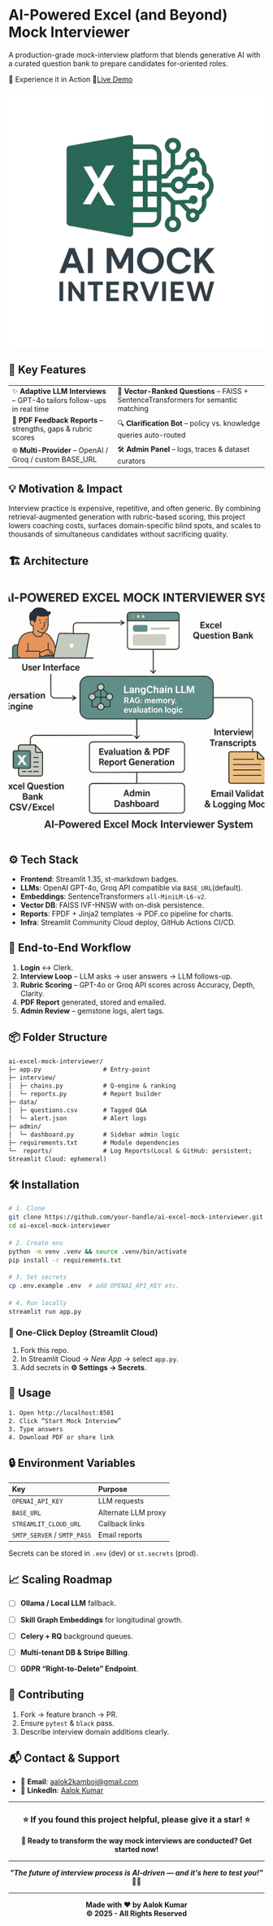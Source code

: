 # AI-Powered Excel (and Beyond) Mock Interviewer

A production-grade mock-interview platform that blends generative AI with a curated question bank to prepare candidates for-oriented roles.

🎯 Experience it in Action
🔗[Live Demo](https://ai-mock-interviewer-1.streamlit.app/)

<img src="images/logo.png" alt="logo" width="520"/>

## 🚀 Key Features

|  |  |
| :-- | :-- |
| ✨ **Adaptive LLM Interviews** – GPT-4o tailors follow-ups in real time | 🧠 **Vector-Ranked Questions** – FAISS + SentenceTransformers for semantic matching |
| 📑 **PDF Feedback Reports** – strengths, gaps \& rubric scores | 🔍 **Clarification Bot** – policy vs. knowledge queries auto-routed |
| 🌐 **Multi-Provider** – OpenAI / Groq / custom BASE_URL  | 🛠️ **Admin Panel** – logs, traces \& dataset curators |

## 💡 Motivation \& Impact

Interview practice is expensive, repetitive, and often generic. By combining retrieval-augmented generation with rubric-based scoring, this project lowers coaching costs, surfaces domain-specific blind spots, and scales to thousands of simultaneous candidates without sacrificing quality.

## 🏗️ Architecture

<img src="images/architecture.png" alt="logo" width="520"/>


## ⚙️ Tech Stack

* **Frontend**: Streamlit 1.35, st-markdown badges.
* **LLMs**: OpenAI GPT-4o, Groq API compatible via `BASE_URL`(default).
* **Embeddings**: SentenceTransformers `all-MiniLM-L6-v2`.
* **Vector DB**: FAISS IVF-HNSW with on-disk persistence.
* **Reports**: FPDF + Jinja2 templates → PDF.co pipeline for charts.
* **Infra**: Streamlit Community Cloud deploy, GitHub Actions CI/CD.


## 🔁 End-to-End Workflow

1. **Login** ↔ Clerk.
2. **Interview Loop** – LLM asks → user answers → LLM follows-up.
3. **Rubric Scoring** – GPT-4o or Groq API scores across Accuracy, Depth, Clarity.
4. **PDF Report** generated, stored and emailed.
5. **Admin Review** – gemstone logs, alert tags.

## 📦 Folder Structure

```text
ai-excel-mock-interviewer/
├─ app.py                 # Entry-point
├─ interview/
│  ├─ chains.py           # Q-engine & ranking
│  └─ reports.py          # Report builder
├─ data/
│  ├─ questions.csv       # Tagged Q&A
│  └─ alert.json          # Alert logs
├─ admin/
│  └─ dashboard.py        # Sidebar admin logic
├─ requirements.txt       # Module dependencies
└─  reports/              # Log Reports(Local & GitHub: persistent; Streamlit Cloud: ephemeral)
```


## 🛠️ Installation

```bash
# 1. Clone
git clone https://github.com/your-handle/ai-excel-mock-interviewer.git
cd ai-excel-mock-interviewer

# 2. Create env
python -m venv .venv && source .venv/bin/activate
pip install -r requirements.txt

# 3. Set secrets
cp .env.example .env  # add OPENAI_API_KEY etc.

# 4. Run locally
streamlit run app.py
```


### 🚀 One-Click Deploy (Streamlit Cloud)

1. Fork this repo.
2. In Streamlit Cloud → *New App* → select `app.py`.
3. Add secrets in **⚙️ Settings → Secrets**.

## 🧪 Usage

```text
1. Open http://localhost:8501
2. Click “Start Mock Interview”
3. Type answers
4. Download PDF or share link
```

## 🔒 Environment Variables

| Key | Purpose |
| :-- | :-- |
| `OPENAI_API_KEY` | LLM requests |
| `BASE_URL` | Alternate LLM proxy |
| `STREAMLIT_CLOUD_URL` | Callback links |
| `SMTP_SERVER` / `SMTP_PASS` | Email reports |

Secrets can be stored in `.env` (dev) or `st.secrets` (prod).

## 📈 Scaling Roadmap

- [ ] **Ollama / Local LLM** fallback.
- [ ] **Skill Graph Embeddings** for longitudinal growth.
- [ ] **Celery + RQ** background queues.
- [ ] **Multi-tenant DB \& Stripe Billing**.
- [ ] **GDPR “Right-to-Delete” Endpoint**.


## 🤝 Contributing

1. Fork → feature branch → PR.
2. Ensure `pytest` \& `black` pass.
3. Describe interview domain additions clearly.

## 📬 Contact \& Support

- 📧 **Email**: [aalok2kamboj@gmail.com](mailto:aalok2kamboj@gmail.com)
- 💼 **LinkedIn**: [Aalok Kumar](https://www.linkedin.com/in/aalok-kumar-82754a14b/)


---

<div align="center">

### **⭐ If you found this project helpful, please give it a star! ⭐**

**🚀 Ready to transform the way mock interviews are conducted? Get started now!**

---

***"The future of interview process is AI-driven — and it's here to test you!"*** 🤖🎯

</div>

---

<div align="center">

**Made with ❤️ by Aalok Kumar**  
**© 2025 - All Rights Reserved**

</div>